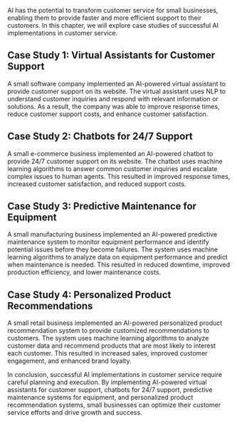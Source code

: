 

AI has the potential to transform customer service for small businesses, enabling them to provide faster and more efficient support to their customers. In this chapter, we will explore case studies of successful AI implementations in customer service.

Case Study 1: Virtual Assistants for Customer Support
-----------------------------------------------------

A small software company implemented an AI-powered virtual assistant to provide customer support on its website. The virtual assistant uses NLP to understand customer inquiries and respond with relevant information or solutions. As a result, the company was able to improve response times, reduce customer support costs, and enhance customer satisfaction.

Case Study 2: Chatbots for 24/7 Support
---------------------------------------

A small e-commerce business implemented an AI-powered chatbot to provide 24/7 customer support on its website. The chatbot uses machine learning algorithms to answer common customer inquiries and escalate complex issues to human agents. This resulted in improved response times, increased customer satisfaction, and reduced support costs.

Case Study 3: Predictive Maintenance for Equipment
--------------------------------------------------

A small manufacturing business implemented an AI-powered predictive maintenance system to monitor equipment performance and identify potential issues before they become failures. The system uses machine learning algorithms to analyze data on equipment performance and predict when maintenance is needed. This resulted in reduced downtime, improved production efficiency, and lower maintenance costs.

Case Study 4: Personalized Product Recommendations
--------------------------------------------------

A small retail business implemented an AI-powered personalized product recommendation system to provide customized recommendations to customers. The system uses machine learning algorithms to analyze customer data and recommend products that are most likely to interest each customer. This resulted in increased sales, improved customer engagement, and enhanced brand loyalty.

In conclusion, successful AI implementations in customer service require careful planning and execution. By implementing AI-powered virtual assistants for customer support, chatbots for 24/7 support, predictive maintenance systems for equipment, and personalized product recommendation systems, small businesses can optimize their customer service efforts and drive growth and success.

